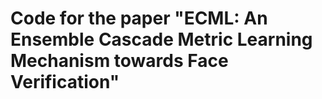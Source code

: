 # Code for the paper "ECML: An Ensemble Cascade Metric Learning Mechanism towards Face Verification"
